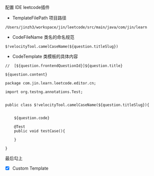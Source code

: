 
配置 IDE leetcode插件

- TemplateFilePath 项目路径
```
/Users/jinzh3/workspace/jin/leetcode/src/main/java/com/jin/learn
```

- CodeFileName 类名的命名规范

```
$!velocityTool.camelCaseName(${question.titleSlug})
```

- CodeTemplate 类模板的具体内容

```
//  [${question.frontendQuestionId}]${question.title}

${question.content}

package com.jin.learn.leetcode.editor.cn;

import org.testng.annotations.Test;


public class $!velocityTool.camelCaseName(${question.titleSlug}){
  
  
    ${question.code}
    
    @Test
    public void testCase(){
        
    }
  
}
```
最后勾上
 - [x] Custom Template
